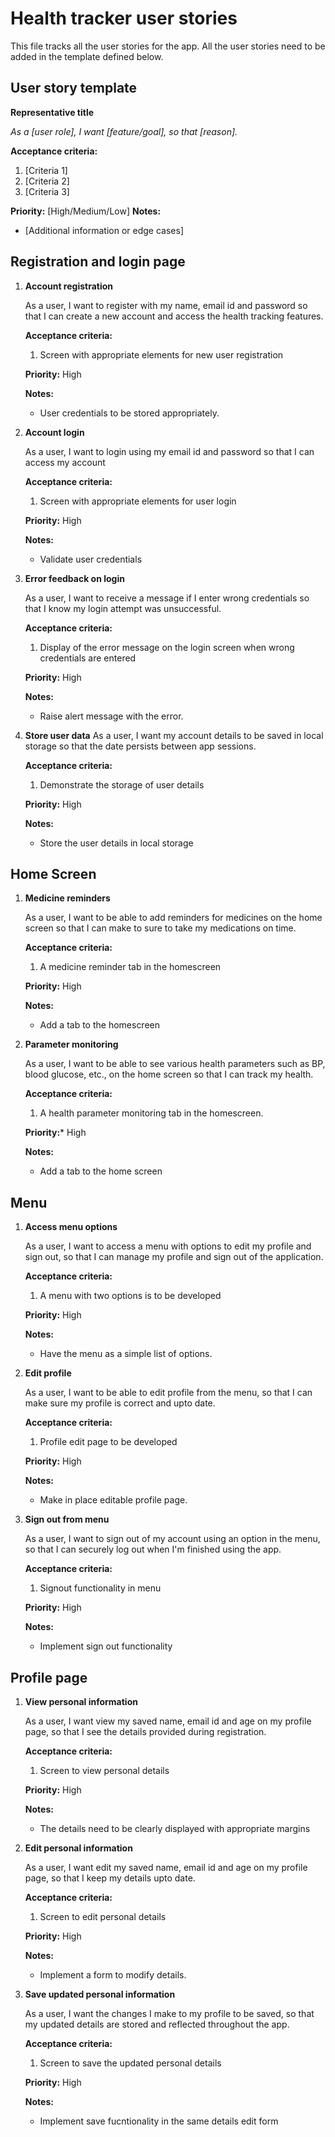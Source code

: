 # Health tracker user stories

This file tracks all the user stories for the app. All the user stories need to be added in the template defined below.

## User story template
**Representative title**

_As a [user role], I want [feature/goal], so that [reason]._

**Acceptance criteria:**
1. [Criteria 1]
2. [Criteria 2]
3. [Criteria 3]

**Priority:** [High/Medium/Low]
**Notes:**
  - [Additional information or edge cases] 


## Registration and login page
1.  **Account registration**

    As a user, I want to register with my name, email id and password so that I can create a new account and access the health tracking features.
    
    **Acceptance criteria:**
    1. Screen with appropriate elements for new user registration

    **Priority:** High

    **Notes:**
    - User credentials to be stored appropriately.

2.  **Account login**

    As a user, I want to login using my email id and password so that I can access my account

    **Acceptance criteria:**
    1. Screen with appropriate elements for user login

    **Priority:** High

    **Notes:**
    - Validate user credentials

3.  **Error feedback on login**

    As a user, I want to receive a message if I enter wrong credentials so that I know my login attempt was unsuccessful.

    **Acceptance criteria:**
    1. Display of the error message on the login screen when wrong credentials are entered

    **Priority:** High

    **Notes:**
    - Raise alert message with the error.

4. **Store user data**
   As a user, I want my account details to be saved in local storage so that the date persists between app sessions.

   **Acceptance criteria:**
   1. Demonstrate the storage of user details
  
   **Priority:** High

   **Notes:**
   - Store the user details in local storage

## Home Screen

1. **Medicine reminders**

   As a user, I want to be able to add reminders for medicines on the home screen so that I can make to sure to take my medications on time.

   **Acceptance criteria:**
   1. A medicine reminder tab in the homescreen

   **Priority:** High

   **Notes:**
   - Add a tab to the homescreen
3. **Parameter monitoring**

   As a user, I want to be able to see various health parameters such as BP, blood glucose, etc., on the home screen so that I can track my health.

   **Acceptance criteria:**
   1. A health parameter monitoring tab in the homescreen.
  
   **Priority:*** High

   **Notes:**
   - Add a tab to the home screen

## Menu

1. **Access menu options**

   As a user, I want to access a menu with options to edit my profile and sign out, so that I can manage my profile and sign out of the application.

   **Acceptance criteria:**
   1. A menu with two options is to be developed

   **Priority:** High

   **Notes:**
   - Have the menu as a simple list of options.
   
3. **Edit profile**

   As a user, I want to be able to edit profile from the menu, so that I can make sure my profile is correct and upto date.

   **Acceptance criteria:**
   1. Profile edit page to be developed

   **Priority:** High

   **Notes:**
   - Make in place editable profile page.
   
4. **Sign out from menu**

   As a user, I want to sign out of my account using an option in the menu, so that I can securely log out when I'm finished using the app.

   **Acceptance criteria:**
   1. Signout functionality in menu

   **Priority:** High

   **Notes:**
   - Implement sign out functionality
  
## Profile page

1. **View personal information**

   As a user, I want view my saved name, email id and age on my profile page, so that I see the details provided during registration.

   **Acceptance criteria:**
   1. Screen to view personal details

   **Priority:** High

   **Notes:**
   - The details need to be clearly displayed with appropriate margins

2. **Edit personal information**

   As a user, I want edit my saved name, email id and age on my profile page, so that I keep my details upto date.

   **Acceptance criteria:**
   1. Screen to edit personal details

   **Priority:** High

   **Notes:**
   - Implement a form to modify details.
  
3. **Save updated personal information**

   As a user, I want the changes I make to my profile to be saved, so that my updated details are stored and reflected throughout the app.

   **Acceptance criteria:**
   1. Screen to save the updated personal details

   **Priority:** High

   **Notes:**
   - Implement save fucntionality in the same details edit form
